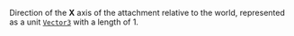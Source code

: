Direction of the **X** axis of the attachment relative to the world,
represented as a unit [`Vector3`](https://create.roblox.com/docs/reference/engine/datatypes/Vector3) with a length of 1.